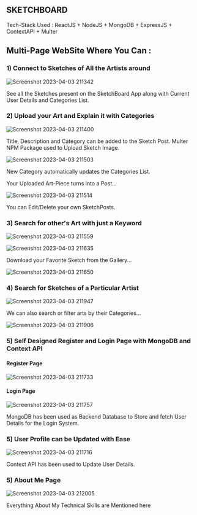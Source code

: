 ## SKETCHBOARD
Tech-Stack Used : ReactJS + NodeJS + MongoDB + ExpressJS + ContextAPI + Multer

## Multi-Page WebSite Where You Can : 

### 1)  Connect to Sketches of All the Artists around

![Screenshot 2023-04-03 211342](https://user-images.githubusercontent.com/111651944/236476491-5e0f57c3-03c2-45a6-8bb6-c49b4315d1de.png)

See all the Sketches present on the SketchBoard App along with Current User Details and Categories List. 

### 2)  Upload your Art and Explain it with Categories

![Screenshot 2023-04-03 211400](https://user-images.githubusercontent.com/111651944/236476927-b3eed750-a52e-4780-89b9-db75024f7ce3.png)

Title, Description and Category can be added to the Sketch Post.
Multer NPM Package used to Upload Sketch Image.

![Screenshot 2023-04-03 211503](https://user-images.githubusercontent.com/111651944/236477323-a2b287f4-2790-484d-a9c1-735322eae1b9.png)

New Category automatically updates the Categories List.

Your Uploaded Art-Piece turns into a Post...

![Screenshot 2023-04-03 211514](https://user-images.githubusercontent.com/111651944/236477632-f5258a17-c627-4513-aa50-0d898a0dee45.png)

You can Edit/Delete your own SketchPosts.

### 3)  Search for other's Art with just a Keyword

![Screenshot 2023-04-03 211559](https://user-images.githubusercontent.com/111651944/236477815-d60c801c-9837-452d-8123-625ab130140f.png)

![Screenshot 2023-04-03 211635](https://user-images.githubusercontent.com/111651944/236477931-23b101d7-5a9f-4a45-bd3d-7874ce53616d.png)

Download your Favorite Sketch from the Gallery...

![Screenshot 2023-04-03 211650](https://user-images.githubusercontent.com/111651944/236478122-d8974c21-b6fa-412a-b05e-82152d4070d2.png)

### 4) Search for Sketches of a Particular Artist

![Screenshot 2023-04-03 211947](https://user-images.githubusercontent.com/111651944/236478742-c30a1a97-05f1-47b8-8bfc-9cca9b9e34e3.png)

We can also search or filter arts by their Categories...

![Screenshot 2023-04-03 211906](https://user-images.githubusercontent.com/111651944/236478678-e9920995-4343-4529-b43d-6124425fdf2e.png)

### 5)  Self Designed Register and Login Page with MongoDB and Context API

#### Register Page
![Screenshot 2023-04-03 211733](https://user-images.githubusercontent.com/111651944/236479022-0549dc35-95ee-4e8f-ae3c-abd7fdfe9079.png)

#### Login Page
![Screenshot 2023-04-03 211757](https://user-images.githubusercontent.com/111651944/236479106-53cba09a-f53c-4a55-818a-2d4fec04cec7.png)

MongoDB has been used as Backend Database to Store and fetch User Details for the Login System.

### 5)  User Profile can be Updated with Ease

![Screenshot 2023-04-03 211716](https://user-images.githubusercontent.com/111651944/236479321-f83ef5a6-769e-4e45-9f65-e784dbf34fc0.png)

Context API has been used to Update User Details.

### 5)  About Me Page

![Screenshot 2023-04-03 212005](https://user-images.githubusercontent.com/111651944/236479458-fe55f723-4bbe-44d7-b2a3-2a7146af41da.png)

Everything About My Technical Skills are Mentioned here 
